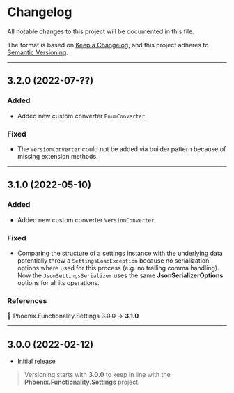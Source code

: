 # Changelog

All notable changes to this project will be documented in this file.

The format is based on [Keep a Changelog](https://keepachangelog.com/en/1.0.0/), and this project adheres to [Semantic Versioning](https://semver.org/spec/v2.0.0.html).
___

## 3.2.0 (2022-07-??)

### Added

- Added new custom converter `EnumConverter`.

### Fixed

- The `VersionConverter` could not be added via builder pattern because of missing extension methods.
___

## 3.1.0 (2022-05-10)

### Added

- Added new custom converter `VersionConverter`.

### Fixed

- Comparing the structure of a settings instance with the underlying data potentially threw a `SettingsLoadException` because no serialization options where used for this process (e.g. no trailing comma handling). Now the `JsonSettingsSerializer` uses the same **JsonSerializerOptions** options for all its operations.

### References

:large_blue_circle: Phoenix.Functionality.Settings  ~~3.0.0~~ → **3.1.0**
___

## 3.0.0 (2022-02-12)

- Initial release

> Versioning starts with **3.0.0** to keep in line with the **Phoenix.Functionality.Settings** project.
